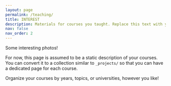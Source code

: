 ```yaml
---
layout: page
permalink: /teaching/
title: INTEREST
description: Materials for courses you taught. Replace this text with your description.
nav: false
nav_order: 2
---
```


Some interesting photos!





For now, this page is assumed to be a static description of your courses. You can convert it to a collection similar to `_projects/` so that you can have a dedicated page for each course.

Organize your courses by years, topics, or universities, however you like!
